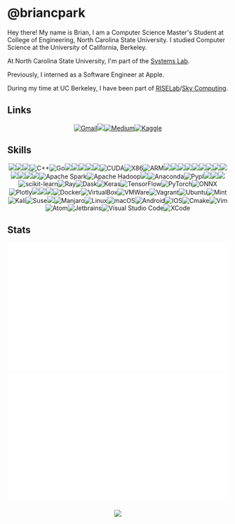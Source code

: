 # @briancpark
Hey there! My name is Brian, I am a Computer Science Master's Student at College of Engineering, North Carolina State University. I studied Computer Science at the University of California, Berkeley. 

At North Carolina State University, I'm part of the [Systems Lab](https://systems.csc.ncsu.edu).

Previously, I interned as a Software Engineer at Apple.

During my time at UC Berkeley, I have been part of [RISELab](https://rise.cs.berkeley.edu/)/[Sky Computing](https://sky.cs.berkeley.edu/).

## Links
<p align="center">
<a href="mailto:briancpark@berkeley.edu"><img alt="Gmail" src="https://img.shields.io/badge/Gmail-D14836?style=for-the-badge&logo=gmail&logoColor=white"/></a><a href="https://www.linkedin.com/in/brianparkberkeley/"><img src="https://img.shields.io/badge/linkedin%20-%230077B5.svg?&style=for-the-badge&logo=linkedin&logoColor=white"/></a><a href="https://medium.com/@briancpark"><img alt="Medium" src="https://img.shields.io/badge/Medium%20-%23000000.svg?&style=for-the-badge&logo=Medium&logoColor=white"/></a><a href="https://www.kaggle.com/briancpark"><img alt="Kaggle" src="https://img.shields.io/badge/Kaggle-1DB6FF?style=for-the-badge&logo=kaggle&logoColor=white"></a>
</p>

## Skills
<p align="center">
<img src="https://img.shields.io/badge/python%20-%2314354C.svg?&style=for-the-badge&logo=python&logoColor=white"/><img src="https://img.shields.io/badge/c%20-%2300599C.svg?&style=for-the-badge&logo=c&logoColor=white"/><img src="https://img.shields.io/badge/java-%23ED8B00.svg?&style=for-the-badge&logo=java&logoColor=white"/><img alt="C++" src="https://img.shields.io/badge/c++-%2300599C.svg?style=for-the-badge&logo=c%2B%2B&logoColor=white"/><img alt="Go" src="https://img.shields.io/badge/go-%2300ADD8.svg?style=for-the-badge&logo=go&logoColor=white"/><img src="https://img.shields.io/badge/javascript%20-%23323330.svg?&style=for-the-badge&logo=javascript&logoColor=%23F7DF1E"/><img src="https://img.shields.io/badge/html5%20-%23E34F26.svg?&style=for-the-badge&logo=html5&logoColor=white"/><img src="https://img.shields.io/badge/css3%20-%231572B6.svg?&style=for-the-badge&logo=css3&logoColor=white"/><img src="https://img.shields.io/badge/swift-%23FA7343.svg?&style=for-the-badge&logo=swift&logoColor=white"/><img src="https://img.shields.io/badge/scala-%23DC322F.svg?style=for-the-badge&logo=scala&logoColor=white"><img alt="CUDA" src="https://img.shields.io/badge/CUDA-76B900?style=for-the-badge&logo=nvidia&logoColor=white"><img alt="X86" src="https://img.shields.io/badge/x86-0071C5?style=for-the-badge&logo=intel&logoColor=white"><img alt="ARM" src="https://img.shields.io/badge/ARM-0091BD?style=for-the-badge&logo=arm&logoColor=white"><img src="https://img.shields.io/badge/RISC_V-2b336e?style=for-the-badge&"><img src="https://img.shields.io/badge/markdown-%23000000.svg?&style=for-the-badge&logo=markdown&logoColor=white"/><img src="https://img.shields.io/badge/shell_script%20-%23121011.svg?&style=for-the-badge&logo=gnu-bash&logoColor=white"/><img src="https://img.shields.io/badge/latex%20-%23008080.svg?&style=for-the-badge&logo=latex&logoColor=white"/><img src="https://img.shields.io/badge/git%20-%23F05033.svg?&style=for-the-badge&logo=git&logoColor=white"/><img src="https://img.shields.io/badge/r-%23276DC3.svg?style=for-the-badge&logo=r&logoColor=white"/><img src="https://img.shields.io/badge/github%20-%23121011.svg?&style=for-the-badge&logo=github&logoColor=white"/><img src="https://img.shields.io/badge/adobe%20xd%20-%23FF26BE.svg?&style=for-the-badge&logo=adobe%20xd&logoColor=white"/><img src="https://img.shields.io/badge/Google%20Cloud%20-%234285F4.svg?&style=for-the-badge&logo=google-cloud&logoColor=white"/><img src="https://img.shields.io/badge/AWS%20-%23FF9900.svg?&style=for-the-badge&logo=amazon-aws&logoColor=white"/><img src="https://img.shields.io/badge/heroku%20-%23430098.svg?&style=for-the-badge&logo=heroku&logoColor=white"/><img src="https://img.shields.io/badge/mysql-%2300f.svg?&style=for-the-badge&logo=mysql&logoColor=white"/><img src ="https://img.shields.io/badge/postgres-%23316192.svg?&style=for-the-badge&logo=postgresql&logoColor=white"/><img alt="Apache Spark" src="https://img.shields.io/badge/Apache_Spark-E25A1C?style=for-the-badge&logo=apache-spark&logoColor=white"><img alt="Apache Hadoop" src="https://img.shields.io/badge/Apache_Hadoop-66CCFF?style=for-the-badge&logo=apache-hadoop&logoColor=white"><img src ="https://img.shields.io/badge/sqlite-%2307405e.svg?&style=for-the-badge&logo=sqlite&logoColor=white"/><img alt="Anaconda" src="https://img.shields.io/badge/Anaconda-44A833?style=for-the-badge&logo=anaconda&logoColor=white"/><img alt="PypI" src="https://img.shields.io/badge/PypI-3775A9?style=for-the-badge&logo=pypi&logoColor=white"/><img src="https://img.shields.io/badge/pandas%20-%23150458.svg?&style=for-the-badge&logo=pandas&logoColor=white"/><img src="https://img.shields.io/badge/numpy%20-%23013243.svg?&style=for-the-badge&logo=numpy&logoColor=white" /><img src="https://img.shields.io/badge/SciPy-%230C55A5.svg?style=for-the-badge&logo=scipy&logoColor=%white"><img alt="scikit-learn" src="https://img.shields.io/badge/sklearn-F7931E?style=for-the-badge&logo=scikit-learn&logoColor=white"/><img alt="Ray" src="https://img.shields.io/badge/Ray-028CF0?style=for-the-badge&logo=ray&logoColor=white"><img alt="Dask" src="https://img.shields.io/badge/Dask-FDA061?style=for-the-badge&logo=dask&logoColor=white"><img alt="Keras" src="https://img.shields.io/badge/Keras%20-%23D00000.svg?&style=for-the-badge&logo=Keras&logoColor=white"/><img alt="TensorFlow" src="https://img.shields.io/badge/TensorFlow%20-%23FF6F00.svg?&style=for-the-badge&logo=TensorFlow&logoColor=white"/><img alt="PyTorch" src="https://img.shields.io/badge/PyTorch%20-%23EE4C2C.svg?&style=for-the-badge&logo=PyTorch&logoColor=white"/><img alt="ONNX" src="https://img.shields.io/badge/ONNX-005CED?style=for-the-badge&logo=ONNX&logoColor=white"><img alt="Plotly" src="https://img.shields.io/badge/Plotly-3775A9?style=for-the-badge&logo=plotly&logoColor=white"/><img src="https://img.shields.io/badge/Jupyter%20-%23F37626.svg?&style=for-the-badge&logo=Jupyter&logoColor=white"/><img src="https://img.shields.io/badge/-Raspberry%20Pi-C51A4A?style=for-the-badge&logo=Raspberry-Pi"/><img src="https://img.shields.io/badge/-Arduino-00979D?style=for-the-badge&logo=Arduino&logoColor=white"/><img alt="Docker" src="https://img.shields.io/badge/docker-%230db7ed.svg?style=for-the-badge&logo=docker&logoColor=white"/><img alt="VirtualBox" src="https://img.shields.io/badge/virtualbox-183A61.svg?style=for-the-badge&logo=virtualbox&logoColor=white"/><img alt="VMWare" src="https://img.shields.io/badge/vmware-607078.svg?style=for-the-badge&logo=vmware&logoColor=white"/><img alt="Vagrant" src="https://img.shields.io/badge/vagrant-%231563FF.svg?style=for-the-badge&logo=vagrant&logoColor=white"/><img alt="Ubuntu" src="https://img.shields.io/badge/Ubuntu-E95420?style=for-the-badge&logo=ubuntu&logoColor=white"/><img alt="Mint" src="https://img.shields.io/badge/Mint-87CF3E?style=for-the-badge&logo=linux-mint&logoColor=white"/><img alt="Kali" src="https://img.shields.io/badge/kali-557C94?style=for-the-badge&logo=kalilinux&logoColor=white"/><img alt="Suse" src="https://img.shields.io/badge/SUSE-0C322C?style=for-the-badge&logo=SUSE&logoColor=white"><img src="https://img.shields.io/badge/cent%20os-002260?style=for-the-badge&logo=centos&logoColor=F0F0F0"><img alt="Manjaro" src="https://img.shields.io/badge/Manjaro-35BF5C?style=for-the-badge&logo=Manjaro&logoColor=white"><img alt="Linux" src="https://img.shields.io/badge/Linux-FCC624?style=for-the-badge&logo=linux&logoColor=white"/><img alt="macOS" src="https://img.shields.io/badge/macOS-000000?style=for-the-badge&logo=macos&logoColor=F0F0F0"/><img alt="Android" src="https://img.shields.io/badge/Android-3DDC84?style=for-the-badge&logo=android&logoColor=white"/><img alt="IOS" src="https://img.shields.io/badge/iOS-000000?style=for-the-badge&logo=ios&logoColor=white"><img alt="Cmake" src="https://img.shields.io/badge/Cmake-064F8C?style=for-the-badge&logo=cmake&logoColor=white"/><img alt="Vim" src="https://img.shields.io/badge/VIM-%2311AB00.svg?style=for-the-badge&logo=vim&logoColor=white"/><img alt="Atom" src="https://img.shields.io/badge/Atom-%2366595C.svg?style=for-the-badge&logo=atom&logoColor=white"/><img alt="Jetbrains" src="https://img.shields.io/badge/Jetbrains-000000?style=for-the-badge&logo=jetbrains&logoColor=white"/><img alt="Visual Studio Code" src="https://img.shields.io/badge/VisualStudioCode-0078d7.svg?style=for-the-badge&logo=visual-studio-code&logoColor=white"/><img alt="XCode" src="https://img.shields.io/badge/XCode-3775A9?style=for-the-badge&logo=xcode&logoColor=white"/>
</p>

## Stats

<p align="center">
  <img src="https://raw.githubusercontent.com/briancpark/github-stats/master/generated/overview.svg#gh-dark-mode-only">
  <img src="https://raw.githubusercontent.com/briancpark/github-stats/master/generated/languages.svg#gh-dark-mode-only">
</p>

<p align="center">
  <img src="https://komarev.com/ghpvc/?username=briancpark">
</p>
